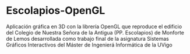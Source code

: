 # Escolapios-OpenGL
Aplicación gráfica en 3D con la librería OpenGL que reproduce el edificio del Colegio de Nuestra Señora de la Antigua (PP. Escolapios) de Monforte de Lemos desarrollada como trabajo final de la asignatura Sistemas Gráficos Interactivos del Máster de Ingenierá Informática de la UVigo
